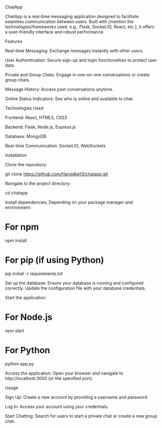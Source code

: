 ChatApp

ChatApp is a real-time messaging application designed to facilitate seamless communication between users. Built with [mention the technologies/frameworks used, e.g., Flask, Socket.IO, React, etc.], it offers a user-friendly interface and robust performance.

Features

Real-time Messaging: Exchange messages instantly with other users.

User Authentication: Secure sign-up and login functionalities to protect user data.

Private and Group Chats: Engage in one-on-one conversations or create group chats.

Message History: Access past conversations anytime.

Online Status Indicators: See who is online and available to chat.

Technologies Used

Frontend:  React, HTML5, CSS3

Backend: Flask, Node.js, Express.js

Database:  MongoDB

Real-time Communication: Socket.IO, WebSockets

Installation

Clone the repository:



git clone https://github.com/Haroldke13/chatapp.git

Navigate to the project directory:



cd chatapp

Install dependencies: Depending on your package manager and environment:


# For npm
npm install

# For pip (if using Python)
pip install -r requirements.txt

Set up the database: Ensure your database is running and configured correctly. Update the configuration file with your database credentials.

Start the application:




# For Node.js

npm start

# For Python

python app.py

Access the application: Open your browser and navigate to http://localhost:3000 (or the specified port).

Usage

Sign Up: Create a new account by providing a username and password.

Log In: Access your account using your credentials.

Start Chatting: Search for users to start a private chat or create a new group chat.

